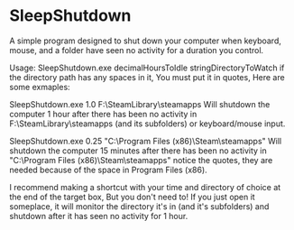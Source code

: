 # SleepShutdown
A simple program designed to shut down your computer when keyboard, mouse, and a folder have seen no activity for a duration you control.

Usage:
SleepShutdown.exe decimalHoursToIdle stringDirectoryToWatch
if the directory path has any spaces in it, You must put it in quotes, Here are some exmaples:

SleepShutdown.exe 1.0 F:\SteamLibrary\steamapps
Will shutdown the computer 1 hour after there has been no activity in F:\SteamLibrary\steamapps (and its subfolders) or keyboard/mouse input.

SleepShutdown.exe 0.25 "C:\Program Files (x86)\Steam\steamapps"
Will shutdown the computer 15 minutes after there has been no activity in "C:\Program Files (x86)\Steam\steamapps" notice the quotes, they are needed because of the space in Program Files (x86).

I recommend making a shortcut with your time and directory of choice at the end of the target box, But you don't need to!
If you just open it someplace, it will monitor the directory it's in (and it's subfolders) and shutdown after it has seen no activity for 1 hour.
